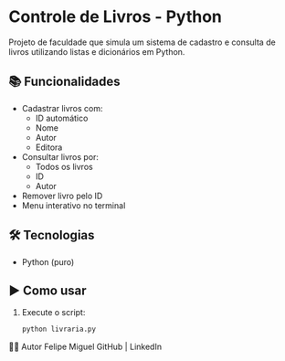 # Controle de Livros - Python

Projeto de faculdade que simula um sistema de cadastro e consulta de livros utilizando listas e dicionários em Python.

## 📚 Funcionalidades

- Cadastrar livros com:
  - ID automático
  - Nome
  - Autor
  - Editora
- Consultar livros por:
  - Todos os livros
  - ID
  - Autor
- Remover livro pelo ID
- Menu interativo no terminal

## 🛠️ Tecnologias

- Python (puro)

## ▶️ Como usar

1. Execute o script:
   ```bash
   python livraria.py
👨‍💻 Autor
Felipe Miguel
GitHub | LinkedIn
